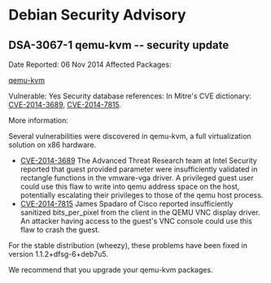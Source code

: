 
Debian Security Advisory
========================


DSA-3067-1 qemu-kvm -- security update
--------------------------------------



Date Reported:
06 Nov 2014
Affected Packages:

[qemu-kvm](https://packages.debian.org/src:qemu-kvm)

Vulnerable:
Yes
Security database references:
In Mitre's CVE dictionary: [CVE-2014-3689](https://security-tracker.debian.org/tracker/CVE-2014-3689), [CVE-2014-7815](https://security-tracker.debian.org/tracker/CVE-2014-7815).  

More information:

Several vulnerabilities were discovered in qemu-kvm, a full
virtualization solution on x86 hardware.


* [CVE-2014-3689](https://security-tracker.debian.org/tracker/CVE-2014-3689)
The Advanced Threat Research team at Intel Security reported that
 guest provided parameter were insufficiently validated in
 rectangle functions in the vmware-vga driver. A privileged guest
 user could use this flaw to write into qemu address space on the
 host, potentially escalating their privileges to those of the
 qemu host process.
* [CVE-2014-7815](https://security-tracker.debian.org/tracker/CVE-2014-7815)
James Spadaro of Cisco reported insufficiently sanitized
 bits\_per\_pixel from the client in the QEMU VNC display driver. An
 attacker having access to the guest's VNC console could use this
 flaw to crash the guest.


For the stable distribution (wheezy), these problems have been fixed in
version 1.1.2+dfsg-6+deb7u5.


We recommend that you upgrade your qemu-kvm packages.





